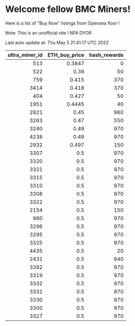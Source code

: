 # Welcome fellow BMC Miners!
Here is a list of "Buy Now" listings from Opensea floor !

Note: This is an unofficial site ! NFA DYOR


Last auto update at: Thu May  5 21:41:17 UTC 2022


|   ultra_miner_id |   ETH_buy_price |   hash_rewards |
|-----------------:|----------------:|---------------:|
|              513 |          0.3847 |              0 |
|              522 |          0.39   |             50 |
|              759 |          0.415  |            370 |
|             3414 |          0.418  |            370 |
|              404 |          0.427  |             50 |
|             1951 |          0.4445 |             40 |
|             2821 |          0.45   |            960 |
|             3263 |          0.47   |            550 |
|             3240 |          0.49   |            970 |
|             4238 |          0.49   |            970 |
|             2932 |          0.497  |            150 |
|             3307 |          0.5    |            970 |
|             3320 |          0.5    |            970 |
|             3321 |          0.5    |            970 |
|             3315 |          0.5    |            970 |
|             3310 |          0.5    |            970 |
|             3308 |          0.5    |            970 |
|             3322 |          0.5    |            970 |
|             2154 |          0.5    |            150 |
|              980 |          0.5    |            970 |
|             3296 |          0.5    |            970 |
|             3295 |          0.5    |            970 |
|             3325 |          0.5    |            970 |
|             4435 |          0.5    |             20 |
|             2431 |          0.5    |            640 |
|             3392 |          0.5    |            970 |
|             3319 |          0.5    |            970 |
|             3332 |          0.5    |            970 |
|             3331 |          0.5    |            970 |
|             3330 |          0.5    |            970 |
|             3300 |          0.5    |            970 |
|             3327 |          0.5    |            970 |